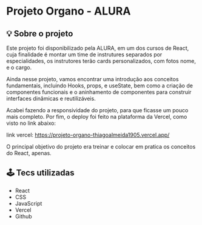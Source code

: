 # Projeto Organo - ALURA

## 💡 Sobre o projeto 
Este projeto foi disponibilizado pela ALURA, em um dos cursos de React, cuja finalidade é montar um time de instrutures separados por especialidades, os instrutores terão cards personalizados, com fotos nome, e o cargo. 

Ainda nesse projeto, vamos encontrar uma introdução aos conceitos fundamentais, incluindo Hooks, props, e useState, bem como a criação de componentes funcionais e o aninhamento de componentes para construir interfaces dinâmicas e reutilizáveis.

Acabei fazendo a responsividade do projeto, para que ficasse um pouco mais completo. Por fim, o deploy foi feito na plataforma da Vercel, como visto no link abaixo:

link vercel: https://projeto-organo-thiagoalmeida1905.vercel.app/

O principal objetivo do projeto era treinar e colocar em pratica os conceitos do React, apenas. 

## 🕹 Tecs utilizadas

- React
- CSS
- JavaScript
- Vercel
- Github



